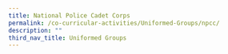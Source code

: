 ```yaml
---
title: National Police Cadet Corps
permalink: /co-curricular-activities/Uniformed-Groups/npcc/
description: ""
third_nav_title: Uniformed Groups
---
```


